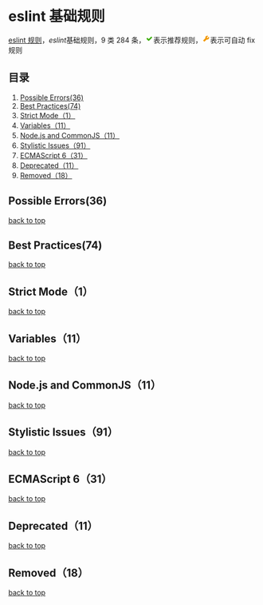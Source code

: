 <h1 id="eslint-basic">eslint 基础规则</h1>

[eslint 规则](https://cn.eslint.org/docs/rules/)，*eslint*基础规则，9 类 284 条，![推荐规则](../../images/recommended.png)表示推荐规则，![自动fix规则](../../images/wrench-fill.png)表示可自动 fix 规则

## 目录

1. [Possible Errors(36)](#possible-errors)
1. [Best Practices(74)](#best-practices)
1. [Strict Mode（1）](#strict-mode)
1. [Variables（11）](#variables)
1. [Node.js and CommonJS（11）](#nodejs-and-commonjs)
1. [Stylistic Issues（91）](#stylistic-issues)
1. [ECMAScript 6（31）](#es6)
1. [Deprecated（11）](#deprecated)
1. [Removed（18）](#removed)

<h2 id="possible-errors">Possible Errors(36)</h2>

[back to top](#eslint-basic)

<h2 id="best-practices">Best Practices(74)</h2>

[back to top](#eslint-basic)

<h2 id="strict-mode">Strict Mode（1）</h2>

[back to top](#eslint-basic)

<h2 id="variables">Variables（11）</h2>

[back to top](#eslint-basic)

<h2 id="nodejs-and-commonjs">Node.js and CommonJS（11）</h2>

[back to top](#eslint-basic)

<h2 id="stylistic-issues">Stylistic Issues（91）</h2>

[back to top](#eslint-basic)

<h2 id="es6">ECMAScript 6（31）</h2>

[back to top](#eslint-basic)

<h2 id="deprecated">Deprecated（11）</h2>

[back to top](#eslint-basic)

<h2 id="removed">Removed（18）</h2>

[back to top](#eslint-basic)
